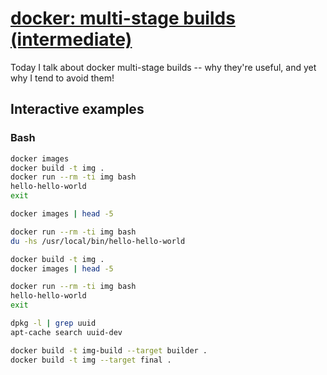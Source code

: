 # [docker: multi-stage builds (intermediate)](https://youtu.be/OVYNUg0aODw)

Today I talk about docker multi-stage builds -- why they're useful, and yet why I tend to avoid them!

## Interactive examples

### Bash

```bash
docker images
docker build -t img .
docker run --rm -ti img bash
hello-hello-world
exit

docker images | head -5

docker run --rm -ti img bash
du -hs /usr/local/bin/hello-hello-world

docker build -t img .
docker images | head -5

docker run --rm -ti img bash
hello-hello-world
exit

dpkg -l | grep uuid
apt-cache search uuid-dev

docker build -t img-build --target builder .
docker build -t img --target final .
```
